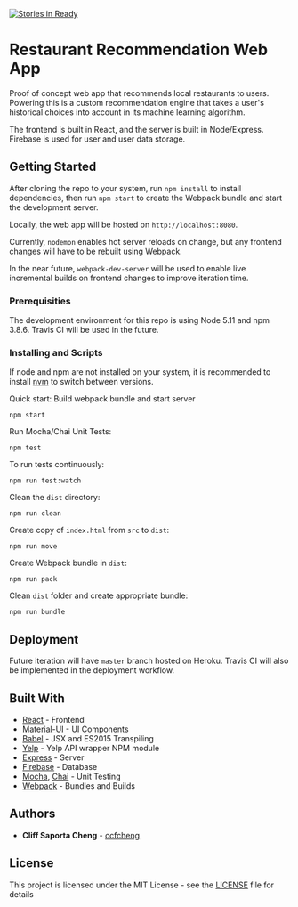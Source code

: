 [![Stories in Ready](https://badge.waffle.io/ccfcheng/recommendation-app.png?label=ready&title=Ready)](https://waffle.io/ccfcheng/recommendation-app)
# Restaurant Recommendation Web App 

Proof of concept web app that recommends local restaurants to users. Powering this is a custom recommendation engine that takes a user's historical choices into account in its machine learning algorithm. 

The frontend is built in React, and the server is built in Node/Express. Firebase is used for user and user data storage.

## Getting Started

After cloning the repo to your system, run `npm install` to install dependencies, then run `npm start` to create the Webpack bundle and start the development server. 

Locally, the web app will be hosted on `http://localhost:8080`. 

Currently, `nodemon` enables hot server reloads on change, but any frontend changes will have to be rebuilt using Webpack. 

In the near future, `webpack-dev-server` will be used to enable live incremental builds on frontend changes to improve iteration time. 

### Prerequisities

The development environment for this repo is using Node 5.11 and npm 3.8.6. Travis CI will be used in the future.

### Installing and Scripts

If node and npm are not installed on your system, it is recommended to install [nvm](https://github.com/creationix/nvm) to switch between versions.

Quick start: Build webpack bundle and start server
```
npm start
```

Run Mocha/Chai Unit Tests:
```
npm test
```
To run tests continuously:
```
npm run test:watch
```

Clean the `dist` directory:
```
npm run clean
```

Create copy of `index.html` from `src` to `dist`:
```
npm run move
```

Create Webpack bundle in `dist`:
```
npm run pack
```

Clean `dist` folder and create appropriate bundle:
```
npm run bundle
```

## Deployment

Future iteration will have `master` branch hosted on Heroku. Travis CI will also be implemented in the deployment workflow.

## Built With

* [React](https://facebook.github.io/react/) - Frontend
* [Material-UI](http://www.material-ui.com/#/) - UI Components
* [Babel](http://babeljs.io/) - JSX and ES2015 Transpiling
* [Yelp](https://www.npmjs.com/package/yelp) - Yelp API wrapper NPM module
* [Express](http://expressjs.com/) - Server
* [Firebase](https://www.firebase.com/) - Database
* [Mocha](https://mochajs.org/), [Chai](http://chaijs.com/) - Unit Testing
* [Webpack](https://webpack.github.io/) - Bundles and Builds

## Authors

* **Cliff Saporta Cheng** - [ccfcheng](https://github.com/ccfcheng)

## License

This project is licensed under the MIT License - see the [LICENSE](LICENSE) file for details

